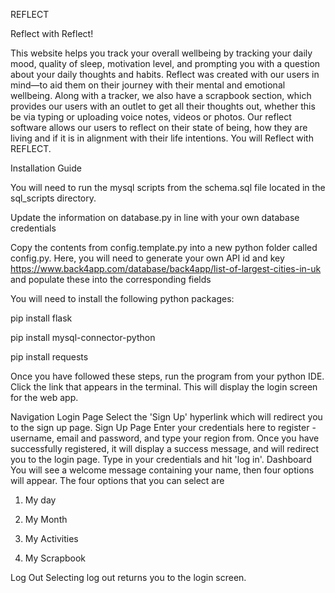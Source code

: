 REFLECT

Reflect with Reflect!

This website helps you track your overall wellbeing by tracking your daily mood, quality of sleep, motivation level, and prompting you with a question about your daily thoughts and habits. Reflect was created with our users in mind—to aid them on their journey with their mental and emotional wellbeing. Along with a tracker, we also have a scrapbook section, which provides our users with an outlet to get all their thoughts out, whether this be via typing or uploading voice notes, videos or photos.
Our reflect software allows our users to reflect on their state of being, how they are living and if it is in alignment with their life intentions. You will Reflect with REFLECT.


Installation Guide


You will need to run the mysql scripts from the schema.sql file located in the sql_scripts directory.

Update the information on database.py in line with your own database credentials

Copy the contents from config.template.py into a new python folder called config.py. Here, you will need to generate your own API id and key https://www.back4app.com/database/back4app/list-of-largest-cities-in-uk and populate these into the corresponding fields

You will need to install the following python packages:

pip install flask

pip install mysql-connector-python

pip install requests

Once you have followed these steps, run the program from your python IDE. Click the link that appears in the terminal. This will display the login screen for the web app.

Navigation
Login Page
Select the 'Sign Up' hyperlink which will redirect you to the sign up page.
Sign Up Page
Enter your credentials here to register - username, email and password, and type your region from. Once you have successfully registered, it will display a success message, and will redirect you to the login page. Type in your credentials and hit 'log in'.
Dashboard
You will see a welcome message containing your name, then four options will appear. The four options that you can select are 

1) My day 

2) My Month 

3) My Activities

4) My Scrapbook 

Log Out
Selecting log out returns you to the login screen.
